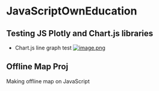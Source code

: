 # JavaScriptOwnEducation

## Testing JS Plotly and Chart.js libraries

- Chart.js line graph test
[![image.png](https://i.postimg.cc/XNr82gp3/image.png)](https://postimg.cc/QVr1C1Qn)

## Offline Map Proj

Making offline map on JavaScript 
